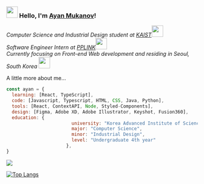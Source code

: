 ### <img src="https://media.giphy.com/media/hvRJCLFzcasrR4ia7z/giphy.gif" width="30px"> Hello, I'm [Ayan Mukanov](https://mukanov8.github.io)!

<p>
  <em>
    Computer Science and Industrial Design student at <a href="https://www.kaist.ac.kr/en/">KAIST</a><img src="https://media.giphy.com/media/fYSnHlufseco8Fh93Z/giphy.gif" width="30"> 
    </br>
    Software Engineer Intern at <a href="https://pagecall.net/">PPLINK</a><img src="https://media.giphy.com/media/WUlplcMpOCEmTGBtBW/giphy.gif" width="30"> 
    </br>
    Currently focusing on Front-end Web development and residing in Seoul, South Korea <img src="https://media.giphy.com/media/MeJgB3yMMwIaHmKD4z/giphy.gif" width="30">  
  </em>
</p>

A little more about me...  

```javascript
const ayan = {
  learning: [React, TypeScript],
  code: [Javascript, Typescript, HTML, CSS, Java, Python],
  tools: [React, ContextAPI, Node, Styled-Components],
  design: [Figma, Adobe XD, Adobe Illustrator, Keyshot, Fusion360],
  education: {          
                        university: "Korea Advanced Institute of Science & Technology (KAIST)",
                        major: "Computer Science",
                        minor: "Industrial Design",
                        level: "Undergraduate 4th year"
                      },
}
```

<!--
**mukanov8/mukanov8** is a ✨ _special_ ✨ repository because its `README.md` (this file) appears on your GitHub profile.

Here are some ideas to get you started:

- 🔭 I’m currently working on ...
- 🌱 I’m currently learning ...
- 👯 I’m looking to collaborate on ...
- 🤔 I’m looking for help with ...
- 💬 Ask me about ...
- 📫 How to reach me: ...
- 😄 Pronouns: ...
- ⚡ Fun fact: ...
-->

[![](https://github-readme-stats.vercel.app/api?username=mukanov8&count_private=true&show_icons=true&hide=prs&include_all_commits=true)](https://github.com/mukanov8/mukanov8)

[![Top Langs](https://github-readme-stats.vercel.app/api/top-langs/?username=mukanov8&langs_count=4line_height=6)](https://github.com/mukanov8/mukanov8)
